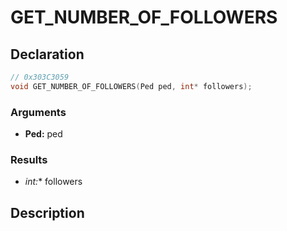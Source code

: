 # GET_NUMBER_OF_FOLLOWERS

## Declaration
```cpp
// 0x303C3059
void GET_NUMBER_OF_FOLLOWERS(Ped ped, int* followers);
```

### Arguments
- **Ped:** ped

### Results
- **int*:** followers

## Description
